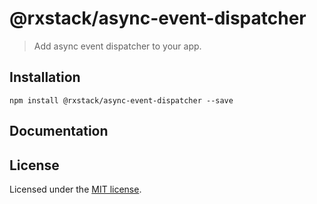 # @rxstack/async-event-dispatcher

> Add async event dispatcher to your app.

## Installation

```
npm install @rxstack/async-event-dispatcher --save
```

## Documentation

## License

Licensed under the [MIT license](LICENSE).